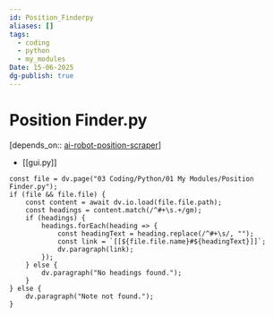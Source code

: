 ```yaml
---
id: Position_Finderpy
aliases: []
tags:
  - coding
  - python
  - my_modules
Date: 15-06-2025
dg-publish: true
---
```

# Position Finder.py
[depends_on:: [ai-robot-position-scraper](https://pypi.org/project/ai-robot-position-scraper/)]
- [[gui.py]]

```dataviewjs
const file = dv.page("03 Coding/Python/01 My Modules/Position Finder.py"); 
if (file && file.file) {
    const content = await dv.io.load(file.file.path); 
    const headings = content.match(/^#+\s.+/gm); 
    if (headings) {
        headings.forEach(heading => {
            const headingText = heading.replace(/^#+\s/, ""); 
            const link = `[[${file.file.name}#${headingText}]]`; 
            dv.paragraph(link); 
        });
    } else {
        dv.paragraph("No headings found.");
    }
} else {
    dv.paragraph("Note not found.");
}

```


